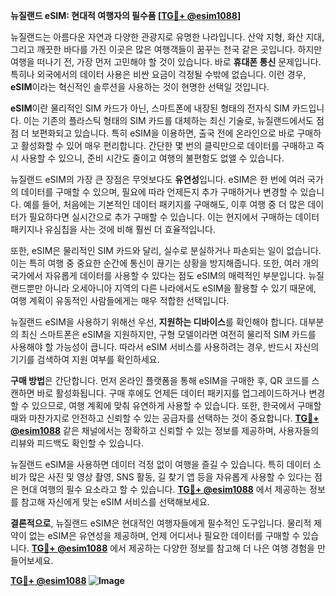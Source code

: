 **뉴질랜드 eSIM: 현대적 여행자의 필수품 [[TG💪+ @esim1088](https://t.me/s/esim1088)]**

뉴질랜드는 아름다운 자연과 다양한 관광지로 유명한 나라입니다. 산악 지형, 화산 지대, 그리고 깨끗한 바다를 가진 이곳은 많은 여행객들이 꿈꾸는 천국 같은 곳입니다. 하지만 여행을 떠나기 전, 가장 먼저 고민해야 할 것이 있습니다. 바로 **휴대폰 통신** 문제입니다. 특히나 외국에서의 데이터 사용은 비싼 요금이 걱정될 수밖에 없습니다. 이런 경우, **eSIM**이라는 혁신적인 솔루션을 사용하는 것이 현명한 선택일 것입니다.

**eSIM**이란 물리적인 SIM 카드가 아닌, 스마트폰에 내장된 형태의 전자식 SIM 카드입니다. 이는 기존의 플라스틱 형태의 SIM 카드를 대체하는 최신 기술로, 뉴질랜드에서도 점점 더 보편화되고 있습니다. 특히 eSIM을 이용하면, 출국 전에 온라인으로 바로 구매하고 활성화할 수 있어 매우 편리합니다. 간단한 몇 번의 클릭만으로 데이터를 구매하고 즉시 사용할 수 있으니, 준비 시간도 줄이고 여행의 불편함도 없앨 수 있습니다.

뉴질랜드 eSIM의 가장 큰 장점은 무엇보다도 **유연성**입니다. eSIM은 한 번에 여러 국가의 데이터를 구매할 수 있으며, 필요에 따라 언제든지 추가 구매하거나 변경할 수 있습니다. 예를 들어, 처음에는 기본적인 데이터 패키지를 구매해도, 이후 여행 중 더 많은 데이터가 필요하다면 실시간으로 추가 구매할 수 있습니다. 이는 현지에서 구매하는 데이터 패키지나 유심칩을 사는 것에 비해 훨씬 더 효율적입니다.

또한, eSIM은 물리적인 SIM 카드와 달리, 실수로 분실하거나 파손되는 일이 없습니다. 이는 특히 여행 중 중요한 순간에 통신이 끊기는 상황을 방지해줍니다. 또한, 여러 개의 국가에서 자유롭게 데이터를 사용할 수 있다는 점도 eSIM의 매력적인 부분입니다. 뉴질랜드뿐만 아니라 오세아니아 지역의 다른 나라에서도 eSIM을 활용할 수 있기 때문에, 여행 계획이 유동적인 사람들에게는 매우 적합한 선택입니다.

뉴질랜드 eSIM을 사용하기 위해선 우선, **지원하는 디바이스**를 확인해야 합니다. 대부분의 최신 스마트폰은 eSIM을 지원하지만, 구형 모델이라면 여전히 물리적 SIM 카드를 사용해야 할 가능성이 큽니다. 따라서 eSIM 서비스를 사용하려는 경우, 반드시 자신의 기기를 검색하여 지원 여부를 확인하세요.

**구매 방법**은 간단합니다. 먼저 온라인 플랫폼을 통해 eSIM을 구매한 후, QR 코드를 스캔하면 바로 활성화됩니다. 구매 후에도 언제든 데이터 패키지를 업그레이드하거나 변경할 수 있으므로, 여행 계획에 맞춰 유연하게 사용할 수 있습니다. 또한, 한국에서 구매할 때와 마찬가지로 안전하고 신뢰할 수 있는 공급자를 선택하는 것이 중요합니다. **[TG💪+ @esim1088](https://t.me/s/esim1088)** 같은 채널에서는 정확하고 신뢰할 수 있는 정보를 제공하며, 사용자들의 리뷰와 피드백도 확인할 수 있습니다.

뉴질랜드 eSIM을 사용하면 데이터 걱정 없이 여행을 즐길 수 있습니다. 특히 데이터 소비가 많은 사진 및 영상 촬영, SNS 활동, 길 찾기 앱 등을 자유롭게 사용할 수 있다는 점은 현대 여행의 필수 요소라고 할 수 있습니다. **[TG💪+ @esim1088](https://t.me/s/esim1088)** 에서 제공하는 정보를 참고해 자신에게 맞는 eSIM 서비스를 선택해보세요.

**결론적으로**, 뉴질랜드 eSIM은 현대적인 여행자들에게 필수적인 도구입니다. 물리적 제약이 없는 eSIM은 유연성을 제공하며, 언제 어디서나 필요한 데이터를 구매할 수 있습니다. **[TG💪+ @esim1088](https://t.me/s/esim1088)** 에서 제공하는 다양한 정보를 참고해 더 나은 여행 경험을 만들어보세요.

**[TG💪+ @esim1088](https://t.me/s/esim1088) ![Image](https://i.postimg.cc/Y0z9fWf4/image.png)**